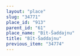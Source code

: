 ```yaml
---
layout: "place"
slug: "34771"
place_id: "913"
parent_id: "61"
place_name: "Bīt-Šaddajnu"
title: "Bīt-Šaddajnu"
previous_item: "34774"
---
```

